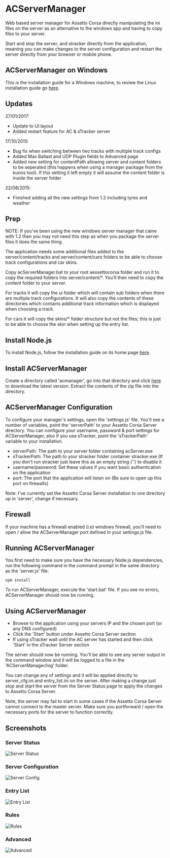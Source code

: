 # ACServerManager
Web based server manager for Assetto Corsa directly manipulating the ini files on the server as an alternative to the windows app and having to copy files to your server.

Start and stop the server, and stracker directly from the application, meaning you can make changes to the server configuration and restart the server directly from your browser or mobile phone.

## ACServerManager on Windows
This is the installation guide for a Windows machine, to review the Linux installation guide go [here](https://github.com/Pringlez/ACServerManager/blob/master/README_Linux.md).

## Updates
27/01/2017:
* Update to UI layout
* Added restart feature for AC & sTracker server

17/10/2015:
* Bug fix when switching between two tracks with multiple track configs
* Added Max Ballast and UDP Plugin fields to Advanced page
* Added new setting for contentPath allowing server and content folders to be seperated (this happens when using a manager package from the kunos tool). If this setting it left empty it will assume the content folder is inside the server folder

22/08/2015:
* Finished adding all the new settings from 1.2 including tyres and weather

## Prep
NOTE: If you've been using the new windows server manager that came with 1.2 then you may not need this step as when you package the server files it does the same thing.

The application needs some additional files added to the server/content/tracks and server/content/cars folders to be able to choose track configurations and car skins.

Copy acServerManager.bat to your root aessettocorsa folder and run it to copy the required folders into server/content/*. You'll then need to copy the content folder to your server.

For tracks it will copy the ui folder which will contain sub folders when there are multiple track configurations. It will also copy the contents of these directories which contains additional track information which is displayed when choosing a track.

For cars it will copy the skins/* folder structure but not the files; this is just to be able to choose the skin when setting up the entry list.

## Install Node.js
To install Node.js, follow the installation guide on its home page [here](https://nodejs.org).

## Install ACServerManager
Create a directory called 'acmanager', go into that directory and click [here](https://github.com/Pringlez/ACServerManager/archive/master.zip) to download the latest version. Extract 
the contents of the zip file into the directory.

## ACServerManager Configuration
To configure your manager's settings, open the 'settings.js' file. You'll see a number of variables, point the 'serverPath'
to your Assetto Corsa Server directory. You can configure your username, password & port settings for ACServerManager, also 
if you use sTracker, point the 'sTrackerPath' variable to your installation.

* serverPath: The path to your server folder containing acServer.exe
* sTrackerPath: The path to your stracker folder container stracker.exe (If you don't run stracker just leave this as an empty string ('') to disable it
* username/password: Set these values if you want basic authentication on the application
* port: The port that the application will listen on (Be sure to open up this port on firewalls)

Note: I've currently set the Assetto Corsa Server installation to one directory up in 'server', change if necessary.

## Firewall
If your machine has a firewall enabled (i.e) windows firewall, you'll need to open / allow the ACServerManager port defined in your settings.js file.

## Running ACServerManager
You first need to make sure you have the necessary Node.js dependencies, run the following command in the command prompt in the same directory as the 'server.js' file:
```
npm install
```
To run ACServerManager, execute the 'start.bat' file. If you see no errors, ACServerManager should now be running.

## Using ACServerManager
* Browse to the application using your servers IP and the chosen port (or any DNS configured)
* Click the 'Start' button under Assetto Corsa Server section
* If using sTracker wait until the AC server has started and then click 'Start' in the sTracker Server section

The server should now be running. You'll be able to see any server output in the command window and it will be logged to a file in the 'ACServerManager/log' folder.

You can change any of settings and it will be applied directly to server_cfg.ini and entry_list.ini on the server. After making a change just stop and start the server from the Server Status page to apply the changes to Assetto Corsa Server.

Note, the server may fail to start in some cases if the Assetto Corsa Server cannot connect to the master server. Make sure you portforward / open
the necessary ports for the server to function correctly.

## Screenshots
### Server Status
![Server Status](http://deltahosting.dyndns.org:8080/acmanager/screen-cap-1.JPG)

### Server Configuration
![Server Config](http://deltahosting.dyndns.org:8080/acmanager/screen-cap-2.JPG)

### Entry List
![Entry List](http://deltahosting.dyndns.org:8080/acmanager/screen-cap-3.JPG)

### Rules
![Rules](http://deltahosting.dyndns.org:8080/acmanager/screen-cap-4.JPG)

### Advanced
![Advanced](http://deltahosting.dyndns.org:8080/acmanager/screen-cap-5.JPG)
